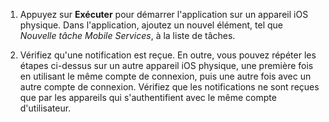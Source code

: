 
1. Appuyez sur **Exécuter** pour démarrer l'application sur un appareil iOS physique. Dans l'application, ajoutez un nouvel élément, tel que _Nouvelle tâche Mobile Services_, à la liste de tâches.

2. Vérifiez qu'une notification est reçue. En outre, vous pouvez répéter les étapes ci-dessus sur un autre appareil iOS physique, une première fois en utilisant le même compte de connexion, puis une autre fois avec un autre compte de connexion. Vérifiez que les notifications ne sont reçues que par les appareils qui s'authentifient avec le même compte d'utilisateur.

<!---HONumber=62-->
